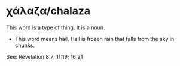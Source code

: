 # χάλαζα/chalaza
This word is a type of thing. It is a noun.
* This word means hail. Hail is frozen rain that falls from the sky in chunks.

See: Revelation 8:7; 11:19; 16:21
